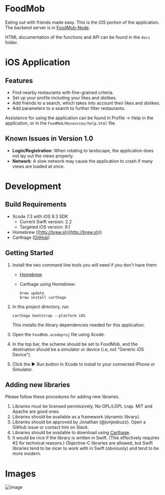 # FoodMob
Eating out with friends made easy.  This is the iOS portion of the application.  The backend server is in [FoodMob-Node](https://github.com/FoodMob/FoodMob-Node).

HTML documentation of the functions and API can be found in the `docs` folder.

# iOS Application
## Features
* Find nearby restaurants with fine-grained criteria.
* Set up your profile including your likes and dislikes.
* Add friends to a search, which takes into account their likes and dislikes.
* Add parameters to a search to further filter restaurants.

Assistance for using the application can be found in Profile -> Help in the application, or in the `FoodMob/Resources/help.html` file.

## Known Issues in Version 1.0
* **Login/Registration**: When rotating to landscape, the application does not lay out the views properly.
* **Network**: A slow network may cause the application to crash if many views are loaded at once.

# Development
## Build Requirements
* Xcode 7.3 with iOS 9.3 SDK
    * Current Swift version: 2.2
    * Targeted iOS version: 9.1
* Homebrew ([http://brew.sh](http://brew.sh))
* Carthage ([GitHub](https://github.com/Carthage/Carthage))

## Getting Started
1. Install the two command line tools you will need if you don't have them:
    * [Homebrew](http://brew.sh)
    * Carthage using Homebrew:

        ```
        brew update
        brew install carthage
        ```

2. In this project directory, run

    ```
    carthage bootstrap --platform iOS
    ```
    
    This installs the library dependencies needed for this application.
3. Open the `FoodMob.xcodeproj` file using Xcode.
4. In the top bar, the scheme should be set to FoodMob, and the destination should be a simulator or device (i.e, not "Generic iOS Device").
5. Click the ▶️ Run button in Xcode to install to your connected iPhone or Simulator.

## Adding new libraries
Please follow these procedures for adding new libraries.

1. Libraries must be licensed permissively.  No GPL/LGPL crap.  MIT and Apache are good ones.
2. Libraries should be available as a framework (dynamic library).
4. Libraries should be approved by Jonathan (@jonjesbuzz).  Open a GitHub issue or contact him on Slack.
5. Libraries should be available to download using [Carthage](https://github.com/Carthage/Carthage).
5. It would be nice if the library is written in Swift. (This effectively requires #2 for technical reasons.)  Objective-C libraries are allowed, but Swift libraries tend to be nicer to work with in Swift (obviously) and tend to be more modern.

# Images
![image](http://i.imgur.com/Jy3bg0p.png)
